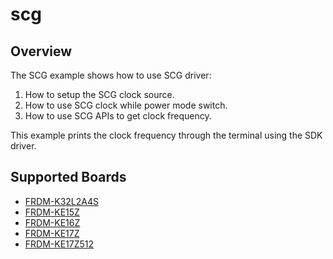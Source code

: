 # scg

## Overview

The SCG example shows how to use SCG driver:

 1. How to setup the SCG clock source.
 2. How to use SCG clock while power mode switch.
 3. How to use SCG APIs to get clock frequency.

This example prints the clock frequency through the terminal using the SDK driver.

## Supported Boards
- [FRDM-K32L2A4S](../../_boards/frdmk32l2a4s/driver_examples/scg/example_board_readme.md)
- [FRDM-KE15Z](../../_boards/frdmke15z/driver_examples/scg/example_board_readme.md)
- [FRDM-KE16Z](../../_boards/frdmke16z/driver_examples/scg/example_board_readme.md)
- [FRDM-KE17Z](../../_boards/frdmke17z/driver_examples/scg/example_board_readme.md)
- [FRDM-KE17Z512](../../_boards/frdmke17z512/driver_examples/scg/example_board_readme.md)
